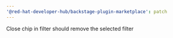 ```yaml
---
'@red-hat-developer-hub/backstage-plugin-marketplace': patch
---
```


Close chip in filter should remove the selected filter

